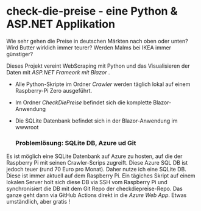 # check-die-preise -  eine Python & ASP.NET Applikation

Wie sehr gehen die Preise in deutschen Märkten nach oben oder unten?
Wird Butter wirklich immer teurer? Werden Malms bei IKEA immer günstiger?

Dieses Projekt vereint WebScraping mit Python und das Visualisieren der Daten mit *ASP.NET Frameork mit Blazor* . 

- Alle Python-Skripte im Ordner *Crawler* werden täglich lokal auf einem Raspberry-Pi Zero ausgeführt.
- Im Ordner *CheckDiePreise* befindet sich die komplette Blazor-Anwendung
- Die SQLite Datenbank befindet sich in der Blazor-Anwendung im wwwroot


  ### Problemlösung: SQLite DB, Azure ud Git

Es ist möglich eine SQLite Datenbank auf Azure zu hosten, auf die der Raspberry Pi mit seinen Crawler-Scrips zugreift. Diese Azure SQL DB ist jedoch teuer (rund 70 Euro pro Monat). Daher nutze ich eine SQLite DB. Diese ist immer aktuell auf dem Raspberry Pi. Ein tägiches Skript auf einem lokalen Server holt sich diese DB via SSH vom Raspberry Pi und synchronisiert die DB mit dem Git Repo der checkdiepreise-Repo. Das ganze geht dann via GitHub Actions direkt in die *Azure Web App*.
Etwas umständlich, aber gratis !  
